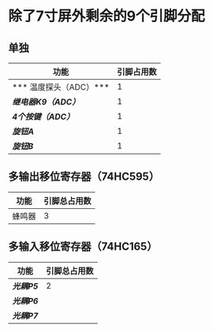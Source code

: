 # 除了7寸屏外剩余的9个引脚分配



## 单独

| 功能                   | 引脚占用数 |
| ---------------------- | ---------- |
| *** 温度探头（ADC）*** | 1          |
| ***继电器K9（ADC）***    | 1          |
|***4个按键（ADC）***|1|
| ***旋钮A***            | 1          |
| ***旋钮B***            | 1          |




## 多输出移位寄存器（74HC595）

| 功能         | 引脚总占用数 |
| ------------ | ---------- |
| 蜂鸣器 | 3 |




## 多输入移位寄存器（74HC165）

| 功能         | 引脚总占用数 |
| ------------ | ---------- |
| ***光耦P5*** | 2 |
| ***光耦P6*** |            |
|***光耦P7***||